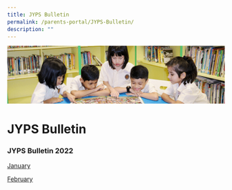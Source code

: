 ```yaml
---
title: JYPS Bulletin
permalink: /parents-portal/JYPS-Bulletin/
description: ""
---
```

![](/images/banner.gif)

JYPS Bulletin
=============

### **JYPS Bulletin 2022**

[January](/files/January%20Bulletin_2022_FINAL.pdf)

[February](/files/February%20Bulletin_2022_FINAL.pdf)
